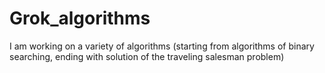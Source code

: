 # Grok_algorithms
 I am working on a variety of algorithms (starting from algorithms of binary searching, ending with solution of the traveling salesman problem)
